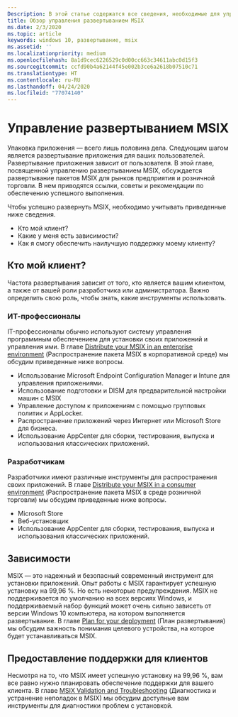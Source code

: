 ```yaml
---
Description: В этой статье содержатся все сведения, необходимые для управления развертыванием приложений MSIX в корпоративной и розничной среде.  Эта статья предназначена для ИТ-специалистов предприятий.
title: Обзор управления развертыванием MSIX
ms.date: 2/3/2020
ms.topic: article
keywords: windows 10, развертывание, msix
ms.assetid: ''
ms.localizationpriority: medium
ms.openlocfilehash: 8a1d9cec6226529c0d00cc663c34611abc0d15f3
ms.sourcegitcommit: ccfd90b4a62144f45e002b3ce6a2618b07510c71
ms.translationtype: HT
ms.contentlocale: ru-RU
ms.lasthandoff: 04/24/2020
ms.locfileid: "77074140"
---
```

# <a name="manage-your-msix-deployment"></a>Управление развертыванием MSIX

Упаковка приложения — всего лишь половина дела. Следующим шагом является развертывание приложения для ваших пользователей. Развертывание приложения зависит от пользователя.  В этой главе, посвященной управлению развертыванием MSIX, обсуждается развертывание пакетов MSIX для рынков предприятия и розничной торговли. В нем приводятся ссылки, советы и рекомендации по обеспечению успешного выполнения. 

Чтобы успешно развернуть MSIX, необходимо учитывать приведенные ниже сведения.
* Кто мой клиент?
* Какие у меня есть зависимости?
* Как я смогу обеспечить наилучшую поддержку моему клиенту?

## <a name="who-is-my-customer"></a>Кто мой клиент?
Частота развертывания зависит от того, кто является вашим клиентом, а также от вашей роли разработчика или администратора.   Важно определить свою роль, чтобы знать, какие инструменты использовать.

### <a name="it-pros"></a>ИТ-профессионалы
IT-профессионалы обычно используют систему управления программным обеспечением для установки своих приложений и управления ими.  В главе [Distribute your MSIX in an enterprise environment](managing-your-msix-deployment-enterprise.md) (Распространение пакета MSIX в корпоративной среде) мы обсудим приведенные ниже вопросы.
* Использование Microsoft Endpoint Configuration Manager и Intune для управления приложениями.
* Использование подготовки и DISM для предварительной настройки машин с MSIX
* Управление доступом к приложениям с помощью групповых политик и AppLocker.
* Распространение приложений через Интернет или Microsoft Store для бизнеса.
* Использование AppCenter для сборки, тестирования, выпуска и использования классических приложений.
 
### <a name="developers"></a>Разработчикам
Разработчики имеют различные инструменты для распространения своих приложений.  В главе [Distribute your MSIX in a consumer environment](managing-your-msix-deployment-retail.md) (Распространение пакета MSIX в среде розничной торговли) мы обсудим приведенные ниже вопросы.  
* Microsoft Store
* Веб-установщик
* Использование AppCenter для сборки, тестирования, выпуска и использования классических приложений.

## <a name="dependencies"></a>Зависимости
MSIX — это надежный и безопасный современный инструмент для установки приложений. Опыт работы с MSIX гарантирует успешную установку на 99,96 %.  Но есть некоторые предупреждения. MSIX не поддерживается по умолчанию на всех версиях Windows, и поддерживаемый набор функций может очень сильно зависеть от версии Windows 10 компьютера, на котором выполняется развертывание.  В главе [Plan for your deployment](managing-your-msix-deployment-targetdevices.md) (План развертывания) мы обсудим важность понимания целевого устройства, на которое будет устанавливаться MSIX. 

## <a name="providing-support-for-my-customer"></a>Предоставление поддержки для клиентов
Несмотря на то, что MSIX имеет успешную установку на 99,96 %, вам все равно нужно планировать обеспечение поддержки для вашего клиента.  В главе [MSIX Validation and Troubleshooting](managing-your-msix-deployment-overview.md) (Диагностика и устранение неполадок в MSIX) мы обсудим доступные вам инструменты для диагностики проблем с установкой.


 
